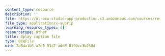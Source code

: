 ```yaml
---
content_type: resource
description: ''
file: https://ol-ocw-studio-app-production.s3.amazonaws.com/courses/res-ll-005-mathematics-of-big-data-and-machine-learning-january-iap-2020/7b8da1b5a2d051d7add58190cc3b288d_zkcj6JrhGy8.vtt
file_type: application/x-subrip
learning_resource_types: []
resourcetype: Other
title: 3play caption file
type: OCWFile
uid: 7b8da1b5-a2d0-51d7-add5-8190cc3b288d
---
```

